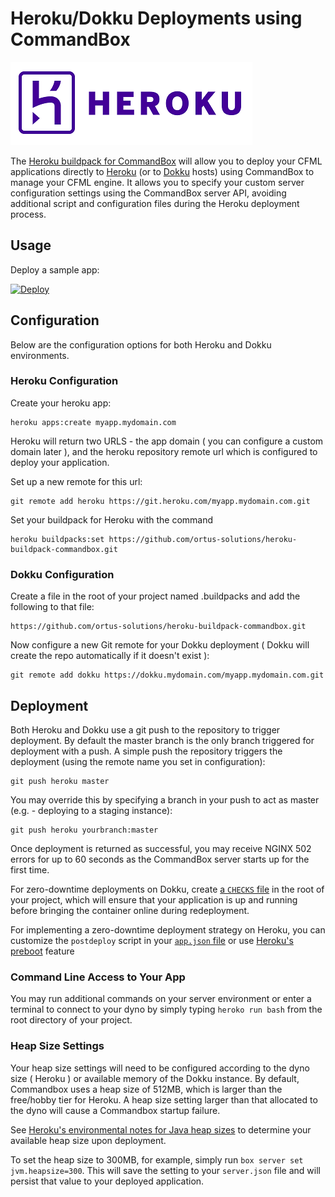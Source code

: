 # Heroku/Dokku Deployments using CommandBox
![](/images/heroku.png)

The [Heroku buildpack for CommandBox](https://github.com/ortus-solutions/heroku-buildpack-commandbox) will allow you to deploy your CFML applications directly to [Heroku](https://www.heroku.com/) \(or to [Dokku](http://dokku.viewdocs.io/dokku/) hosts\) using CommandBox to manage your CFML engine.  It allows you to specify your custom server configuration settings using the CommandBox server API, avoiding additional script and configuration files during the Heroku deployment process.

## Usage

Deploy a sample app:

[![Deploy](https://www.herokucdn.com/deploy/button.svg)](https://heroku.com/deploy?template=https://github.com/ortus-solutions/heroku-commandbox-sample)

## Configuration

Below are the configuration options for both Heroku and Dokku environments.

### Heroku Configuration

Create your heroku app:

```
heroku apps:create myapp.mydomain.com
```

Heroku will return two URLS  - the app domain \( you can configure a custom domain later \), and the heroku repository remote url which is configured to deploy your application.

Set up a new remote for this url:

```
git remote add heroku https://git.heroku.com/myapp.mydomain.com.git
```

Set your buildpack for Heroku with the command

```
heroku buildpacks:set https://github.com/ortus-solutions/heroku-buildpack-commandbox.git
```

### Dokku Configuration

Create a file in the root of your project named .buildpacks and add the following to that file:

```
https://github.com/ortus-solutions/heroku-buildpack-commandbox.git
```

Now configure a new Git remote for your Dokku deployment \( Dokku will create the repo automatically if it doesn't exist \):

```
git remote add dokku https://dokku.mydomain.com/myapp.mydomain.com.git
```

## Deployment

Both Heroku and Dokku use a git push to the repository to trigger deployment.  By default the master branch is the only branch triggered for deployment with a push.  A simple push the repository triggers the deployment \(using the remote name you set in configuration\):

```
git push heroku master
```

You may override this by specifying a branch in your push to act as master \(e.g. - deploying to a staging instance\):

```
git push heroku yourbranch:master
```

Once deployment is returned as successful, you may receive NGINX 502 errors for up to 60 seconds as the CommandBox server starts up for the first time.

For zero-downtime deployments on Dokku, create [a `CHECKS` file](http://dokku.viewdocs.io/dokku/deployment/zero-downtime-deploys/) in the root of your project, which will ensure that your application is up and running before bringing the container online during redeployment.

For implementing a zero-downtime deployment strategy on Heroku, you can customize the `postdeploy` script in your [`app.json` file](https://devcenter.heroku.com/articles/app-json-schema) or use [Heroku's preboot](https://devcenter.heroku.com/articles/preboot) feature

### Command Line Access to Your App

You may run additional commands on your server environment or enter a terminal to connect to your dyno by simply typing `heroko run bash` from the root directory of your project.

### Heap Size Settings

Your heap size settings will need to be configured according to the dyno size \( Heroku \) or available memory of the Dokku instance.  By default, Commandbox uses a heap size of 512MB, which is larger than the free/hobby tier for Heroku.  A heap size setting larger than that allocated to the dyno will cause a Commandbox startup failure.

See [Heroku's environmental notes for Java heap sizes](https://devcenter.heroku.com/articles/java-support#adjusting-environment-for-a-dyno-size) to determine your available heap size upon deployment.

To set the heap size to 300MB, for example, simply run `box server set jvm.heapsize=300`.  This will save the setting to your `server.json` file and will persist that value to your deployed application.

